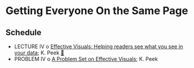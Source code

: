 # Getting Everyone On the Same Page

## Schedule

 * LECTURE IV  o  [Effective Visuals: Helping readers see what you see in your data](Day4/EffectiveVisuals.pdf); K. Peek  [:movie_camera:](https://youtu.be/_zHQZjoDJTc)
 * PROBLEM IV  o [A Problem Set on Effective Visuals](Day4/BuildingEffectiveVisuals.pdf); K. Peek
